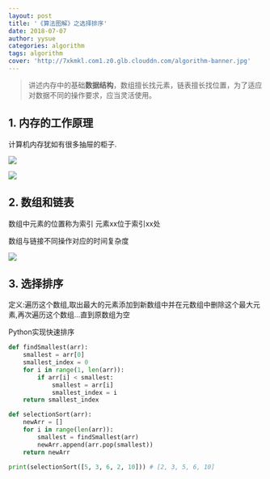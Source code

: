 ```yaml
---
layout: post
title: '《算法图解》之选择排序'
date: 2018-07-07
author: yysue
categories: algorithm
tags: algorithm
cover: 'http://7xkmkl.com1.z0.glb.clouddn.com/algorithm-banner.jpg'
---
```


> 讲述内存中的基础**数据结构**，数组擅长找元素，链表擅长找位置，为了适应对数据不同的操作要求，应当灵活使用。

## 1. 内存的工作原理

计算机内存犹如有很多抽屉的柜子.

![](http://7xkmkl.com1.z0.glb.clouddn.com/Jietu20180707-220622.jpg)



![](http://7xkmkl.com1.z0.glb.clouddn.com/Jietu20180707-220646.jpg)

## 2. 数组和链表

数组中元素的位置称为索引    元素xx位于索引xx处

数组与链接不同操作对应的时间复杂度

![](http://7xkmkl.com1.z0.glb.clouddn.com/Jietu20180707-222144.jpg)

## 3. 选择排序

定义:遍历这个数组,取出最大的元素添加到新数组中并在元数组中删除这个最大元素,再次遍历这个数组...直到原数组为空

Python实现快速排序
```python
def findSmallest(arr):
    smallest = arr[0]
    smallest_index = 0
    for i in range(1, len(arr)):
        if arr[i] < smallest:
            smallest = arr[i]
            smallest_index = i
    return smallest_index

def selectionSort(arr):
    newArr = []
    for i in range(len(arr)):
        smallest = findSmallest(arr)
        newArr.append(arr.pop(smallest))
    return newArr

print(selectionSort([5, 3, 6, 2, 10])) # [2, 3, 5, 6, 10]
```

